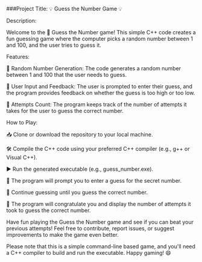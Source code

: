 ###Project Title: 💡 Guess the Number Game 💡

Description:

Welcome to the 🔮 Guess the Number game! This simple C++ code creates a fun guessing game where the computer picks a random number between 1 and 100, and the user tries to guess it.

Features:

🔢 Random Number Generation: The code generates a random number between 1 and 100 that the user needs to guess.

🎯 User Input and Feedback: The user is prompted to enter their guess, and the program provides feedback on whether the guess is too high or too low.

🔢 Attempts Count: The program keeps track of the number of attempts it takes for the user to guess the correct number.

How to Play:

📥 Clone or download the repository to your local machine.

🛠️ Compile the C++ code using your preferred C++ compiler (e.g., g++ or Visual C++).

▶️ Run the generated executable (e.g., guess_number.exe).

🤔 The program will prompt you to enter a guess for the secret number.

🔁 Continue guessing until you guess the correct number.

🎉 The program will congratulate you and display the number of attempts it took to guess the correct number.

Have fun playing the Guess the Number game and see if you can beat your previous attempts! Feel free to contribute, report issues, or suggest improvements to make the game even better.

Please note that this is a simple command-line based game, and you'll need a C++ compiler to build and run the executable. Happy gaming! 😄
